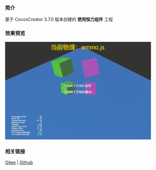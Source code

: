 ### 简介
基于 CocosCreator 3.7.0 版本创建的 **使用恒力组件** 工程

### 效果预览
![image](../../../gif/202203/2022030435.gif)

### 相关链接
[Gitee](https://gitee.com/mirrors_cocos-creator/example-3d/blob/master/physics-3d/assets/cases/scenes) | [Github](https://github.com/cocos-creator/example-3d/blob/master/physics-3d/assets/cases/scenes)